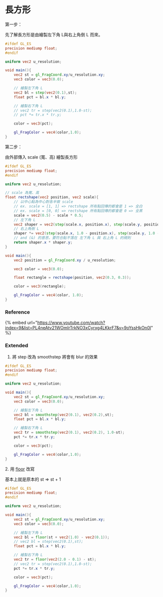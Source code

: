 # 長方形

第一步：

先了解長方形是由繪製左下角 L與右上角倒 L 而來。

```glsl
#ifdef GL_ES
precision mediump float;
#endif

uniform vec2 u_resolution;

void main(){
    vec2 st = gl_FragCoord.xy/u_resolution.xy;
    vec3 color = vec3(0.0);

    // 繪製左下角 L
    vec2 bl = step(vec2(0.1),st);
    float pct = bl.x * bl.y;

    // 繪製右下角 L
    // vec2 tr = step(vec2(0.1),1.0-st);
    // pct *= tr.x * tr.y;

    color = vec3(pct);

    gl_FragColor = vec4(color,1.0);
}
```

第二步：

由外部傳入 scale (寬、高) 繪製長方形

```glsl
#ifdef GL_ES
precision mediump float;
#endif

uniform vec2 u_resolution;

// scale 為寬、高
float rectshape(vec2 position, vec2 scale){
	// 以中心點為中心對各半做 scale
	// ex. scale = [1, 1] => rectshape 所有點回傳的都會是 1 => 全白
	// ex. scale = [0, 0] => rectshape 所有點回傳的都會是 0 => 全黑 
	scale = vec2(0.5) - scale * 0.5;
	// 左下角 L
	vec2 shaper = vec2(step(scale.x, position.x), step(scale.y, position.y));
	// 右上角倒 L
	shaper *= vec2(step(scale.x, 1.0 - position.x), step(scale.y, 1.0 - position.y));
	// and (&) 的意思，要符合點不落在 左下角 L 與 右上角 L 的規則
	return shaper.x * shaper.y;
}

void main(){
	vec2 position = gl_FragCoord.xy / u_resolution;

	vec3 color = vec3(0.0);

	float rectangle = rectshape(position, vec2(0.3, 0.3));

	color = vec3(rectangle);

	gl_FragColor = vec4(color, 1.0);
}
```

### Reference

{% embed url="https://www.youtube.com/watch?index=9&list=PL4neAtv21WOmIrTrkNO3xCyrxg4LKkrF7&v=9oYssHkOn0I" %}

### Extended

1. 將 step 改為 smoothstep 將會有 blur 的效果

```glsl
#ifdef GL_ES
precision mediump float;
#endif

uniform vec2 u_resolution;

void main(){
    vec2 st = gl_FragCoord.xy/u_resolution.xy;
    vec3 color = vec3(0.0);

    // 繪製左下角 L
    vec2 bl = smoothstep(vec2(0.1), vec2(0.2),st);
    float pct = bl.x * bl.y;

    // 繪製右下角 L
    vec2 tr = smoothstep(vec2(0.1), vec2(0.2), 1.0-st);
    pct *= tr.x * tr.y;

    color = vec3(pct);

    gl_FragColor = vec4(color,1.0);
}
```

2\. 用 [floor](https://thebookofshaders.com/glossary/?search=floor) 改寫

基本上就是原本的 st => st + 1

```glsl
#ifdef GL_ES
precision mediump float;
#endif

uniform vec2 u_resolution;

void main(){
    vec2 st = gl_FragCoord.xy/u_resolution.xy;
    vec3 color = vec3(0.0);

    // 繪製左下角 L
    vec2 bl = floor(st + vec2(1.0) - vec2(0.1));
    // vec2 bl = step(vec2(0.1),st);
    float pct = bl.x * bl.y;

    // 繪製右下角 L
    vec2 tr = floor(vec2(2.0 - 0.1) - st);
    // vec2 tr = step(vec2(0.1),1.0-st);
    pct *= tr.x * tr.y;

    color = vec3(pct);

    gl_FragColor = vec4(color,1.0);
}
```
